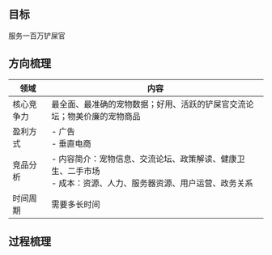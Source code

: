 ## 目标
服务一百万铲屎官


## 方向梳理

|领域|内容| 
|---|---|
|核心竞争力|最全面、最准确的宠物数据；好用、活跃的铲屎官交流论坛；物美价廉的宠物商品|
|盈利方式| - 广告<br> - 垂直电商<br>|
|竞品分析| - 内容简介：宠物信息、交流论坛、政策解读、健康卫生、二手市场<br> - 成本：资源、人力、服务器资源、用户运营、政务关系 <br>|
|时间周期|需要多长时间|



## 过程梳理
